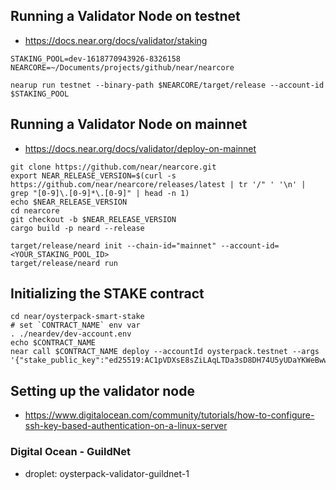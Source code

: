 ## Running a Validator Node on testnet
- https://docs.near.org/docs/validator/staking
```shell
STAKING_POOL=dev-1618770943926-8326158
NEARCORE=~/Documents/projects/github/near/nearcore

nearup run testnet --binary-path $NEARCORE/target/release --account-id $STAKING_POOL
```

## Running a Validator Node on mainnet
- https://docs.near.org/docs/validator/deploy-on-mainnet
```shell
git clone https://github.com/near/nearcore.git
export NEAR_RELEASE_VERSION=$(curl -s https://github.com/near/nearcore/releases/latest | tr '/" ' '\n' | grep "[0-9]\.[0-9]*\.[0-9]" | head -n 1)
echo $NEAR_RELEASE_VERSION
cd nearcore
git checkout -b $NEAR_RELEASE_VERSION
cargo build -p neard --release

target/release/neard init --chain-id="mainnet" --account-id=<YOUR_STAKING_POOL_ID>
target/release/neard run
```

## Initializing the STAKE contract
```shell
cd near/oysterpack-smart-stake
# set `CONTRACT_NAME` env var
. ./neardev/dev-account.env
echo $CONTRACT_NAME
near call $CONTRACT_NAME deploy --accountId oysterpack.testnet --args '{"stake_public_key":"ed25519:AC1pVDXsE8sZiLAqLTDa3sD8DH74U5yUDaYKWeBwwyJj"}'
```

## Setting up the validator node
- https://www.digitalocean.com/community/tutorials/how-to-configure-ssh-key-based-authentication-on-a-linux-server

### Digital Ocean - GuildNet
- droplet: oysterpack-validator-guildnet-1